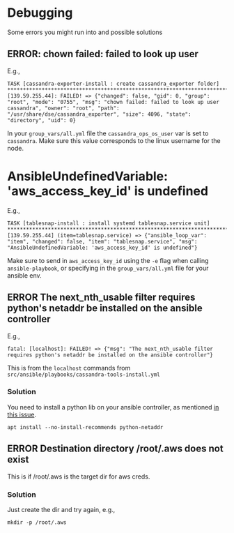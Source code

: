 # Debugging
Some errors you might run into and possible solutions

## ERROR: chown failed: failed to look up user
E.g., 

```
TASK [cassandra-exporter-install : create cassandra_exporter folder] ***************************************************************************fatal: [139.59.255.44]: FAILED! => {"changed": false, "gid": 0, "group": "root", "mode": "0755", "msg": "chown failed: failed to look up user cassandra", "owner": "root", "path": "/usr/share/dse/cassandra_exporter", "size": 4096, "state": "directory", "uid": 0}
```

In your `group_vars/all.yml` file the `cassandra_ops_os_user` var is set to `cassandra`. Make sure this value corresponds to the linux username for the node.

# AnsibleUndefinedVariable: 'aws_access_key_id' is undefined
E.g., 

```
TASK [tablesnap-install : install systemd tablesnap.service unit] ******************************************************************************failed: [139.59.255.44] (item=tablesnap.service) => {"ansible_loop_var": "item", "changed": false, "item": "tablesnap.service", "msg": "AnsibleUndefinedVariable: 'aws_access_key_id' is undefined"}
```

Make sure to send in `aws_access_key_id` using the `-e` flag when calling `ansible-playbook`, or specifying in the `group_vars/all.yml` file for your ansible env.

## ERROR The next_nth_usable filter requires python's netaddr be installed on the ansible controller

E.g., 
```
fatal: [localhost]: FAILED! => {"msg": "The next_nth_usable filter requires python's netaddr be installed on the ansible controller"}
```

This is from the `localhost` commands from `src/ansible/playbooks/cassandra-tools-install.yml`

### Solution

You need to install a python lib on your ansible controller, as mentioned [in this issue](https://github.com/ansible/workshops/issues/115#issuecomment-635844085). 
```
apt install --no-install-recommends python-netaddr
```

## ERROR Destination directory /root/.aws does not exist
This is if /root/.aws is the target dir for aws creds. 

### Solution 

Just create the dir and try again, e.g.,

```
mkdir -p /root/.aws
```

